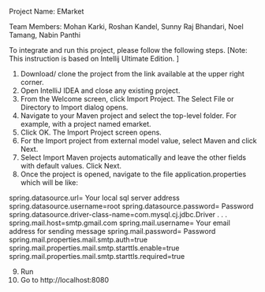 Project Name: EMarket

Team Members: Mohan Karki, Roshan Kandel, Sunny Raj Bhandari, Noel Tamang, Nabin Panthi

To integrate and run this project, please follow the following steps. [Note: This instruction is based on Intellij Ultimate Edition. ]

1) Download/ clone the project from the link available at the upper right corner. 
2) Open IntelliJ IDEA and close any existing project.
3) From the Welcome screen, click Import Project.
    The Select File or Directory to Import dialog opens.
4) Navigate to your Maven project and select the top-level folder. For example, with a project named emarket.
5) Click OK. The Import Project screen opens.
6) For the Import project from external model value, select Maven and click Next.
7) Select Import Maven projects automatically and leave the other fields with default values. Click Next.
8) Once the project is opened, navigate to the file application.properties which will be like: 

spring.datasource.url= Your local sql server address
spring.datasource.username=root
spring.datasource.password= Password
spring.datasource.driver-class-name=com.mysql.cj.jdbc.Driver
.
.
.
spring.mail.host=smtp.gmail.com
spring.mail.username= Your email address for sending message
spring.mail.password=  Password
spring.mail.properties.mail.smtp.auth=true
spring.mail.properties.mail.smtp.starttls.enable=true
spring.mail.properties.mail.smtp.starttls.required=true

9) Run
10) Go to http://localhost:8080

